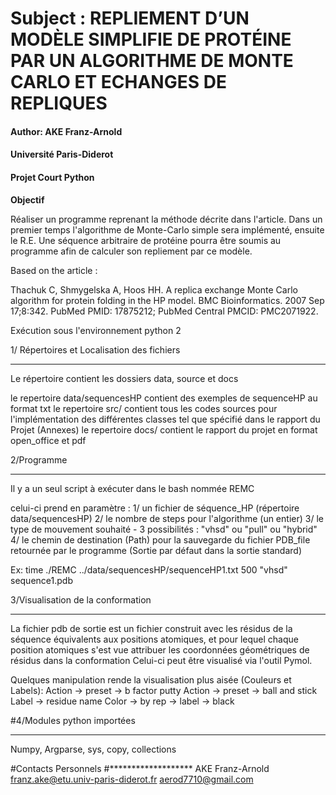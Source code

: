 
# Subject : REPLIEMENT D’UN MODÈLE SIMPLIFIE DE PROTÉINE PAR UN ALGORITHME DE MONTE CARLO ET ECHANGES DE REPLIQUES

#### Author: AKE Franz-Arnold
#### Université Paris-Diderot
#### Projet Court Python

__Objectif__ 

Réaliser un programme reprenant la méthode décrite dans l'article.
Dans un premier temps l'algorithme de Monte-Carlo simple sera implémenté,
ensuite le R.E. Une séquence arbitraire de protéine pourra être soumis au
programme afin de calculer son repliement par ce modèle.

Based on the article :

Thachuk C, Shmygelska A, Hoos HH. A replica exchange Monte Carlo
algorithm for protein folding in the HP model. BMC Bioinformatics. 2007 Sep
17;8:342. PubMed PMID: 17875212; PubMed Central PMCID: PMC2071922.


Exécution sous l'environnement python 2

1/ Répertoires et Localisation des fichiers
*******************************************

Le répertoire contient les dossiers data, source et docs

le repertoire data/sequencesHP contient des exemples de sequenceHP au format txt
le repertoire src/ contient tous les codes sources pour l'implémentation des différentes classes tel que spécifié dans le rapport du Projet (Annexes)
le repertoire docs/ contient le rapport du projet en format open_office et pdf


2/Programme
***********

Il y a un seul script à exécuter dans le bash nommée REMC

celui-ci prend en paramètre :
1/ un fichier de séquence_HP (répertoire data/sequencesHP)
2/ le nombre de steps pour l'algorithme  (un entier)
3/ le type de mouvement souhaité  - 3 possibilités :   "vhsd" ou "pull" ou "hybrid"
4/ le chemin de destination (Path) pour la sauvegarde du fichier PDB_file retournée par le programme
(Sortie par défaut dans la sortie standard)

Ex: time ./REMC ../data/sequencesHP/sequenceHP1.txt 500 "vhsd" sequence1.pdb


3/Visualisation de la conformation
**********************************

La fichier pdb de sortie est un fichier construit avec les résidus de la séquence équivalents aux positions atomiques,
et pour lequel chaque position atomiques s'est vue attribuer les coordonnées géométriques de résidus dans la conformation
Celui-ci peut être visualisé via l'outil Pymol.

Quelques manipulation rende la visualisation plus aisée (Couleurs et Labels):
Action -> preset -> b factor putty
Action -> preset -> ball and stick
Label -> residue name
Color -> by rep -> label -> black


#4/Modules python importées
***************************
Numpy, Argparse, sys, copy, collections



#Contacts Personnels
#*******************
AKE Franz-Arnold
franz.ake@etu.univ-paris-diderot.fr
aerod7710@gmail.com

